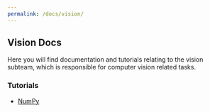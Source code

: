 ```yaml
---
permalink: /docs/vision/
---
```


## Vision Docs

Here you will find documentation and tutorials relating to the vision subteam,
which is responsible for computer vision related tasks.

### Tutorials

- [NumPy]()
